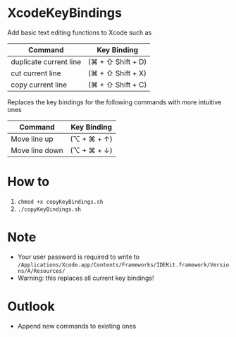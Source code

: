 # XcodeKeyBindings
Add basic text editing functions to Xcode such as

| Command 					| Key Binding |
| -------						|-------------|
| duplicate current line  	| (⌘ + ⇧ Shift + D) |
| cut current line 			| (⌘ + ⇧ Shift + X) |
| copy current line 		| (⌘ + ⇧ Shift + C) |

Replaces the key bindings for the following commands with more intuitive ones

| Command 		| Key Binding	|
| -------			|------------	|
| Move line up	| (⌥ + ⌘ + ↑)	|
| Move line down	| (⌥ + ⌘ + ↓)	|

# How to
1. `chmod +x copyKeyBindings.sh`
2. `./copyKeyBindings.sh`

# Note
- Your user password is required to write to `/Applications/Xcode.app/Contents/Frameworks/IDEKit.framework/Versions/A/Resources/`
- Warning: this replaces all current key bindings! 

# Outlook
- Append new commands to existing ones